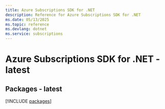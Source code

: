 ```yaml
---
title: Azure Subscriptions SDK for .NET
description: Reference for Azure Subscriptions SDK for .NET
ms.date: 05/13/2025
ms.topic: reference
ms.devlang: dotnet
ms.service: subscriptions
---
```

# Azure Subscriptions SDK for .NET - latest
## Packages - latest
[!INCLUDE [packages](subscriptions-index.md)]